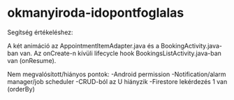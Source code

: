# okmanyiroda-idopontfoglalas

Segítség értékeléshez:

A két animáció az AppointmentItemAdapter.java és a BookingActivity.java-ban van.
Az onCreate-n kívüli lifecycle hook BookingsListActivity.java-ban van (onResume).

Nem megvalósított/hiányos pontok:
  -Android permission
  -Notification/alarm manager/job scheduler
  -CRUD-ból az U hiányzik
  -Firestore lekérdezés 1 van (orderBy)
  
